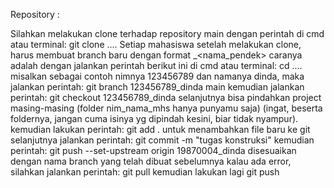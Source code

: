 Repository :

Silahkan melakukan clone terhadap repository main dengan perintah di cmd atau terminal: git clone ....
Setiap mahasiswa setelah melakukan clone, harus membuat branch baru dengan format _<nama_pendek>
caranya adalah dengan jalankan perintah berikut ini di cmd atau terminal: cd ....
misalkan sebagai contoh nimnya 123456789 dan namanya dinda, maka jalankan perintah: git branch 123456789_dinda main
kemudian jalankan perintah: git checkout 123456789_dinda
selanjutnya bisa pindahkan project masing-masing (folder nim_nama_mhs hanya punyamu saja) (ingat, beserta foldernya, jangan cuma isinya yg dipindah kesini, biar tidak nyampur).
kemudian lakukan perintah: git add . untuk menambahkan file baru ke git
selanjutnya jalankan perintah: git commit -m "tugas konstruksi"
kemudian perintah: git push --set-upstream origin 19870004_dinda disesuaikan dengan nama branch yang telah dibuat sebelumnya
kalau ada error, silahkan jalankan perintah: git pull kemudian lakukan lagi git push
